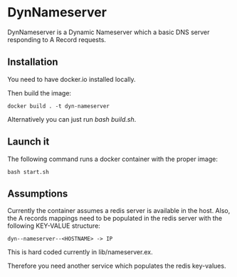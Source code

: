 # DynNameserver

DynNameserver is a Dynamic Nameserver which a basic DNS server responding to A Record requests.


## Installation

You need to have docker.io installed locally.

Then build the image:

```
docker build . -t dyn-nameserver
```

Alternatively you can just run *bash build.sh*.

## Launch it

The following command runs a docker container with the proper image:

```
bash start.sh
```

## Assumptions

Currently the container assumes a redis server is available in the host.
Also, the A records mappings need to be populated in the redis server with the
following KEY-VALUE structure:

```
dyn--nameserver--<HOSTNAME> -> IP
```

This is hard coded currently in lib/nameserver.ex.

Therefore you need another service which populates the redis key-values.
